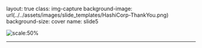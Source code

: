 layout: true
class: img-capture
background-image: url(../../assets/images/slide_templates/HashiCorp-ThankYou.png)
background-size: cover
name: slide5

![scale:50%](./assets/images/slide_templates/HashiCorp-ThankYou.png)

---
